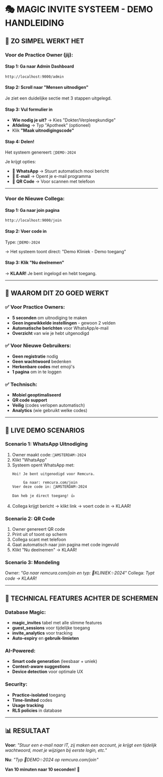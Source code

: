 # 🎭 MAGIC INVITE SYSTEEM - DEMO HANDLEIDING

## 📱 **ZO SIMPEL WERKT HET**

### **Voor de Practice Owner (jij):**

#### **Stap 1: Ga naar Admin Dashboard**
```
http://localhost:9000/admin
```

#### **Stap 2: Scroll naar "Mensen uitnodigen"**
Je ziet een duidelijke sectie met 3 stappen uitgelegd.

#### **Stap 3: Vul formulier in**
- **Wie nodig je uit?** → Kies "Dokter/Verpleegkundige"  
- **Afdeling** → Typ "Apotheek" (optioneel)
- Klik **"Maak uitnodigingscode"**

#### **Stap 4: Delen!**
Het systeem genereert: `🏥DEMO✨2024`

Je krijgt opties:
- 📱 **WhatsApp** → Stuurt automatisch mooi bericht
- 📧 **E-mail** → Opent je e-mail programma
- 📸 **QR Code** → Voor scannen met telefoon

---

### **Voor de Nieuwe Collega:**

#### **Stap 1: Ga naar join pagina**
```
http://localhost:9000/join
```

#### **Stap 2: Voer code in**
Type: `🏥DEMO✨2024`

→ Het systeem toont direct: "Demo Kliniek - Demo toegang"

#### **Stap 3: Klik "Nu deelnemen"**
→ **KLAAR!** Je bent ingelogd en hebt toegang.

---

## 🎯 **WAAROM DIT ZO GOED WERKT**

### ✅ **Voor Practice Owners:**
- **5 seconden** om uitnodiging te maken
- **Geen ingewikkelde instellingen** - gewoon 2 velden
- **Automatische berichten** voor WhatsApp/e-mail
- **Overzicht** van wie je hebt uitgenodigd

### ✅ **Voor Nieuwe Gebruikers:**
- **Geen registratie** nodig
- **Geen wachtwoord** bedenken
- **Herkenbare codes** met emoji's
- **1 pagina** om in te loggen

### ✅ **Technisch:**
- **Mobiel geoptimaliseerd** 
- **QR code support**
- **Veilig** (codes verlopen automatisch)
- **Analytics** (wie gebruikt welke codes)

---

## 🔮 **LIVE DEMO SCENARIOS**

### **Scenario 1: WhatsApp Uitnodiging**
1. Owner maakt code: `🏥AMSTERDAM✨2024`
2. Klikt "WhatsApp" 
3. Systeem opent WhatsApp met:
   ```
   Hoi! Je bent uitgenodigd voor Remcura.
   
        Ga naar: remcura.com/join
   Voer deze code in: 🏥AMSTERDAM✨2024
   
   Dan heb je direct toegang! 👍
   ```
4. Collega krijgt bericht → klikt link → voert code in → KLAAR!

### **Scenario 2: QR Code**
1. Owner genereert QR code
2. Print uit of toont op scherm
3. Collega scant met telefoon
4. Gaat automatisch naar join pagina met code ingevuld
5. Klikt "Nu deelnemen" → KLAAR!

### **Scenario 3: Mondeling**
Owner: *"Ga naar remcura.com/join en typ: 🏥KLINIEK✨2024"*
Collega: *Typt code → KLAAR!*

---

## 🚀 **TECHNICAL FEATURES ACHTER DE SCHERMEN**

### **Database Magic:**
- **magic_invites** tabel met alle slimme features
- **guest_sessions** voor tijdelijke toegang  
- **invite_analytics** voor tracking
- **Auto-expiry** en **gebruik-limieten**

### **AI-Powered:**
- **Smart code generation** (leesbaar + uniek)
- **Context-aware suggestions** 
- **Device detection** voor optimale UX

### **Security:**
- **Practice-isolated** toegang
- **Time-limited** codes
- **Usage tracking** 
- **RLS policies** in database

---

## 📊 **RESULTAAT**

**Voor**: *"Stuur een e-mail naar IT, zij maken een account, je krijgt een tijdelijk wachtwoord, moet je wijzigen bij eerste login, etc."*

**Nu**: *"Typ 🏥DEMO✨2024 op remcura.com/join"*

**Van 10 minuten naar 10 seconden!** 🎉 